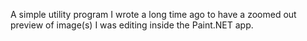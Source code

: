 A simple utility program I wrote a long time ago to have a zoomed out preview of image(s) I was editing inside the Paint.NET app.
